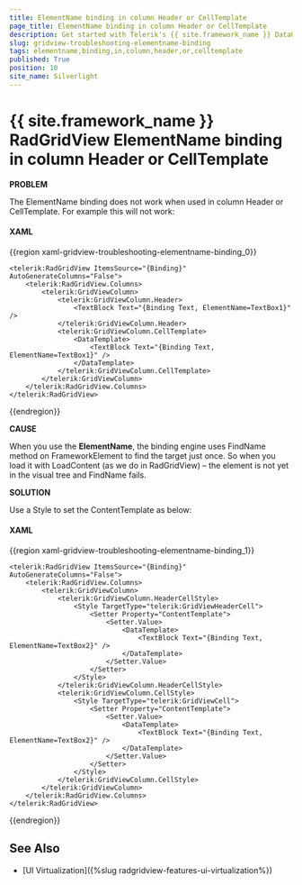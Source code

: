 ```yaml
---
title: ElementName binding in column Header or CellTemplate
page_title: ElementName binding in column Header or CellTemplate
description: Get started with Telerik's {{ site.framework_name }} DataGrid and learn how to make the ElementName binding work when used in column Header or CellTemplate.
slug: gridview-troubleshooting-elementname-binding
tags: elementname,binding,in,column,header,or,celltemplate
published: True
position: 10
site_name: Silverlight
---
```


# {{ site.framework_name }} RadGridView ElementName binding in column Header or CellTemplate

__PROBLEM__

The ElementName binding does not work when used in column Header or CellTemplate. For example this will not work:

#### __XAML__


{{region xaml-gridview-troubleshooting-elementname-binding_0}}
	<TextBox x:Name="TextBox1" Text="Type something" />
	
	<telerik:RadGridView ItemsSource="{Binding}" AutoGenerateColumns="False">
	    <telerik:RadGridView.Columns>
	        <telerik:GridViewColumn>
	            <telerik:GridViewColumn.Header>
	                <TextBlock Text="{Binding Text, ElementName=TextBox1}" />
	            </telerik:GridViewColumn.Header>
	            <telerik:GridViewColumn.CellTemplate>
	                <DataTemplate>
	                    <TextBlock Text="{Binding Text, ElementName=TextBox1}" />
	                </DataTemplate>
	            </telerik:GridViewColumn.CellTemplate>
	        </telerik:GridViewColumn>
	    </telerik:RadGridView.Columns>
	</telerik:RadGridView>
{{endregion}}

__CAUSE__

When you use the __ElementName__, the binding engine uses FindName method on FrameworkElement to find the target just once.
So when you load it with LoadContent (as we do in RadGridView) – the element is not yet in the visual tree and FindName fails.

__SOLUTION__

Use a Style to set the ContentTemplate as below:

#### __XAML__

{{region xaml-gridview-troubleshooting-elementname-binding_1}}
	<TextBox x:Name="TextBox2" Text="Type something" />
	
	<telerik:RadGridView ItemsSource="{Binding}" AutoGenerateColumns="False">
	    <telerik:RadGridView.Columns>
	        <telerik:GridViewColumn>
	            <telerik:GridViewColumn.HeaderCellStyle>
	                <Style TargetType="telerik:GridViewHeaderCell">
	                    <Setter Property="ContentTemplate">
	                        <Setter.Value>
	                            <DataTemplate>
	                                <TextBlock Text="{Binding Text, ElementName=TextBox2}" />
	                            </DataTemplate>
	                        </Setter.Value>
	                    </Setter>
	                </Style>
	            </telerik:GridViewColumn.HeaderCellStyle>
	            <telerik:GridViewColumn.CellStyle>
	                <Style TargetType="telerik:GridViewCell">
	                    <Setter Property="ContentTemplate">
	                        <Setter.Value>
	                            <DataTemplate>
	                                <TextBlock Text="{Binding Text, ElementName=TextBox2}" />
	                            </DataTemplate>
	                        </Setter.Value>
	                    </Setter>
	                </Style>
	            </telerik:GridViewColumn.CellStyle>
	        </telerik:GridViewColumn>
	    </telerik:RadGridView.Columns>
	</telerik:RadGridView>
{{endregion}}

## See Also

 * [UI Virtualization]({%slug radgridview-features-ui-virtualization%})

